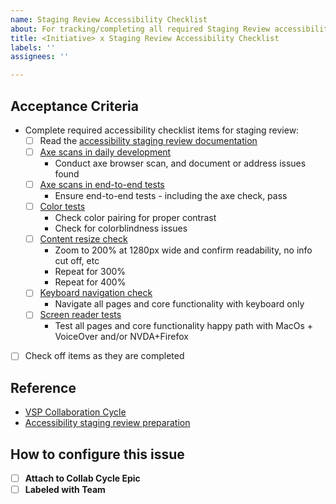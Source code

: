 ```yaml
---
name: Staging Review Accessibility Checklist
about: For tracking/completing all required Staging Review accessibility items
title: <Initiative> x Staging Review Accessibility Checklist
labels: ''
assignees: ''

---
```


## Acceptance Criteria
- Complete required accessibility checklist items for staging review:
  - [ ] Read the [accessibility staging review documentation](https://github.com/department-of-veterans-affairs/va.gov-team/blob/master/platform/accessibility/guidance/staging-review-processes.md#accessibility-staging-review-preparation)
  - [ ] [Axe scans in daily development](https://github.com/department-of-veterans-affairs/va.gov-team/blob/master/platform/accessibility/guidance/staging-review-processes.md#axe-scans-in-daily-development)
    - Conduct axe browser scan, and document or address issues found
  - [ ] [Axe scans in end-to-end tests](https://github.com/department-of-veterans-affairs/va.gov-team/blob/master/platform/accessibility/guidance/staging-review-processes.md#axe-scans-in-end-to-end-tests)
    - Ensure end-to-end tests - including the axe check, pass
  - [ ] [Color tests](https://github.com/department-of-veterans-affairs/va.gov-team/blob/master/platform/accessibility/guidance/staging-review-processes.md#color-tests)  
    - Check color pairing for proper contrast
    - Check for colorblindness issues
  - [ ] [Content resize check](https://github.com/department-of-veterans-affairs/va.gov-team/blob/master/platform/accessibility/guidance/staging-review-processes.md#content-resize-check)
    - Zoom to 200% at 1280px wide and confirm readability, no info cut off, etc
    - Repeat for 300%
    - Repeat for 400%
  - [ ] [Keyboard navigation check](https://github.com/department-of-veterans-affairs/va.gov-team/blob/master/platform/accessibility/guidance/staging-review-processes.md#keyboard-navigation-check)
    - Navigate all pages and core functionality with keyboard only
  - [ ] [Screen reader tests](https://github.com/department-of-veterans-affairs/va.gov-team/blob/master/platform/accessibility/guidance/staging-review-processes.md#screen-reader-tests)
    - Test all pages and core functionality happy path with MacOs + VoiceOver and/or NVDA+Firefox
- [ ] Check off items as they are completed



## Reference
- [VSP Collaboration Cycle](https://github.com/department-of-veterans-affairs/va.gov-team/blob/master/platform/working-with-vsp/vsp-collaboration-cycle/vsp-collaboration-cycle-visual.pdf)
- [Accessibility staging review preparation](https://github.com/department-of-veterans-affairs/va.gov-team/blob/master/platform/accessibility/guidance/staging-review-processes.md#accessibility-staging-review-preparation)

## How to configure this issue
- [ ] **Attach to Collab Cycle Epic**
- [ ] **Labeled with Team**  
